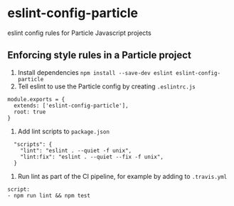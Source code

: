 # eslint-config-particle
eslint config rules for Particle Javascript projects

## Enforcing style rules in a Particle project

1. Install dependencies
`npm install --save-dev eslint eslint-config-particle`
1. Tell eslint to use the Particle config by creating `.eslintrc.js`
```
module.exports = {
  extends: ['eslint-config-particle'],
  root: true
}
```
1. Add lint scripts to `package.json`
```
  "scripts": {
    "lint": "eslint . --quiet -f unix",
    "lint:fix": "eslint . --quiet --fix -f unix",
  }
```
1. Run lint as part of the CI pipeline, for example by adding to `.travis.yml`
```
script:
- npm run lint && npm test
```
